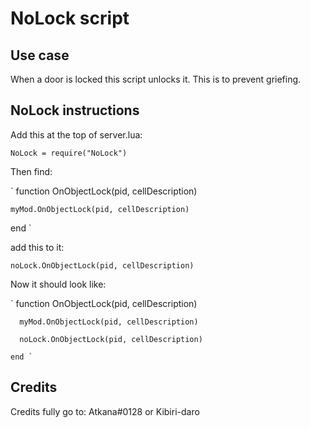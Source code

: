 # NoLock script

## Use case
When a door is locked this script unlocks it. This is to prevent griefing.

## NoLock instructions

Add this at the top of server.lua:

` NoLock = require("NoLock") `

Then find:

  ` function OnObjectLock(pid, cellDescription)
  
    myMod.OnObjectLock(pid, cellDescription)
    
   end `

add this to it:

  ` noLock.OnObjectLock(pid, cellDescription) `

Now it should look like:

 ` function OnObjectLock(pid, cellDescription)
  
      myMod.OnObjectLock(pid, cellDescription)
      
      noLock.OnObjectLock(pid, cellDescription)
      
    end `

## Credits
Credits fully go to: Atkana#0128 or Kibiri-daro
